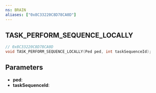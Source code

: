 ```yaml
---
ns: BRAIN
aliases: ["0x8C33220C8D78CA0D"]
---
```

## TASK_PERFORM_SEQUENCE_LOCALLY

```c
// 0x8C33220C8D78CA0D
void TASK_PERFORM_SEQUENCE_LOCALLY(Ped ped, int taskSequenceId);
```

## Parameters
* **ped**:
* **taskSequenceId**:

